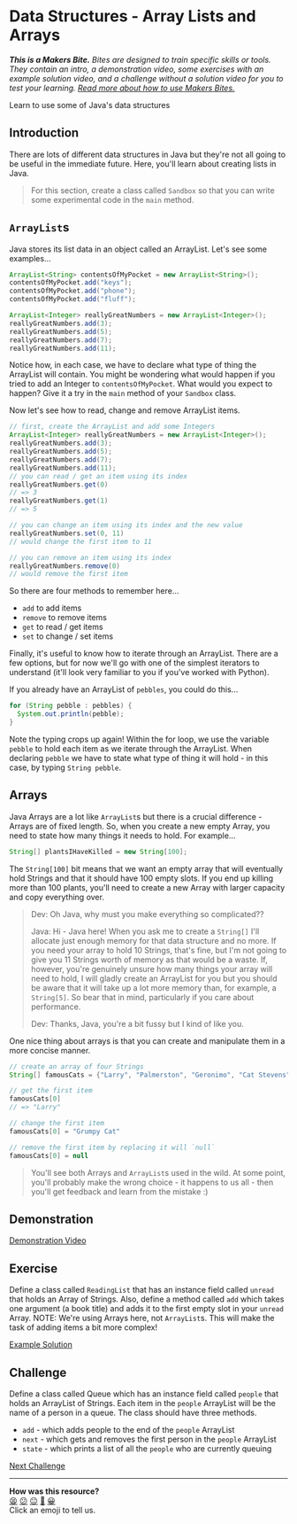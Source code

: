 # Data Structures - Array Lists and Arrays

_**This is a Makers Bite.** Bites are designed to train specific skills or
tools. They contain an intro, a demonstration video, some exercises with an
example solution video, and a challenge without a solution video for you to test
your learning. [Read more about how to use Makers
Bites.](https://github.com/makersacademy/course/blob/main/labels/bites.md)_

<!-- OMITTED -->

Learn to use some of Java's data structures

## Introduction

There are lots of different data structures in Java but they're not all going 
to be useful in the immediate future. Here, you'll learn about creating lists
in Java.

> For this section, create a class called `Sandbox` so that you can write some experimental code in the `main` method.

## `ArrayList`s

Java stores its list data in an object called an ArrayList. Let's see some 
examples...

```java
ArrayList<String> contentsOfMyPocket = new ArrayList<String>();
contentsOfMyPocket.add("keys");
contentsOfMyPocket.add("phone");
contentsOfMyPocket.add("fluff");

ArrayList<Integer> reallyGreatNumbers = new ArrayList<Integer>();
reallyGreatNumbers.add(3);
reallyGreatNumbers.add(5);
reallyGreatNumbers.add(7);
reallyGreatNumbers.add(11);
```

Notice how, in each case, we have to declare what type of thing the ArrayList will contain. You might be wondering what would happen if you tried to add an Integer to `contentsOfMyPocket`. What would you expect to happen? Give it a try in the `main` method of your `Sandbox` class.

Now let's see how to read, change and remove ArrayList items.

```java
// first, create the ArrayList and add some Integers
ArrayList<Integer> reallyGreatNumbers = new ArrayList<Integer>();
reallyGreatNumbers.add(3);
reallyGreatNumbers.add(5);
reallyGreatNumbers.add(7);
reallyGreatNumbers.add(11);
// you can read / get an item using its index
reallyGreatNumbers.get(0)
// => 3
reallyGreatNumbers.get(1)
// => 5

// you can change an item using its index and the new value
reallyGreatNumbers.set(0, 11)
// would change the first item to 11

// you can remove an item using its index
reallyGreatNumbers.remove(0)
// would remove the first item
```

So there are four methods to remember here...
* `add` to add items
* `remove` to remove items
* `get` to read / get items
* `set` to change / set items

Finally, it's useful to know how to iterate through an ArrayList. There are a 
few options, but for now we'll go with one of the simplest iterators to 
understand (it'll look very familiar to you if you've worked with Python). 

If you already have an ArrayList of `pebbles`, you could do this...

```java
for (String pebble : pebbles) {
  System.out.println(pebble);
}
```

Note the typing crops up again! Within the for loop, we use the variable 
`pebble` to hold each item as we iterate through the ArrayList. When declaring 
`pebble` we have to state what type of thing it will hold - in this case, by 
typing `String pebble`.

## Arrays

Java Arrays are a lot like `ArrayList`s but there is a crucial difference - Arrays are of fixed length. So, when you create a new empty Array, you need to state how many things it needs to hold. For example...

```java
String[] plantsIHaveKilled = new String[100];
```

The `String[100]` bit means that we want an empty array that will eventually hold Strings and that it should have 100 empty slots. If you end up killing more than 100 plants, you'll need to create a new Array with larger capacity and copy everything over.

> Dev: Oh Java, why must you make everything so complicated??
>
> Java: Hi - Java here! When you ask me to create a `String[]` I'll allocate just enough memory for that data structure and no more. If you need your array to hold 10 Strings, that's fine, but I'm not going to give you 11 Strings worth of memory as that would be a waste. If, however, you're genuinely unsure how many things your array will need to hold, I will gladly create an ArrayList for you but you should be aware that it will take up a lot more memory than, for example, a `String[5]`. So bear that in mind, particularly if you care about performance.
>
> Dev: Thanks, Java, you're a bit fussy but I kind of like you.

One nice thing about arrays is that you can create and manipulate them in a more concise manner.

```java
// create an array of four Strings
String[] famousCats = {"Larry", "Palmerston", "Geronimo", "Cat Stevens"}

// get the first item
famousCats[0]
// => "Larry"

// change the first item
famousCats[0] = "Grumpy Cat"

// remove the first item by replacing it will `null`
famousCats[0] = null
```

> You'll see both Arrays and `ArrayList`s used in the wild. At some point, you'll probably make the wrong choice - it happens to us all - then you'll get feedback and learn from the mistake :)

## Demonstration

<!-- OMITTED -->

[Demonstration Video](https://youtu.be/5Q-nlzxhEd8)

## Exercise

Define a class called `ReadingList` that has an instance field called `unread` that holds an Array of Strings. Also, define a method called `add` which takes one argument (a book title) and adds it to the first empty slot in your `unread` Array. NOTE: We're using Arrays here, not `ArrayList`s. This will make the task of adding items a bit more complex!

[Example Solution](https://youtu.be/etPO8WRNB34)

## Challenge

Define a class called Queue which has an instance field called `people` that holds an ArrayList of Strings. Each item in the `people` ArrayList will be the name of a person in a queue. The class should have three methods.

* `add` - which adds people to the end of the `people` ArrayList
* `next` - which gets and removes the first person in the `people` ArrayList
* `state` - which prints a list of all the `people` who are currently queuing


[Next Challenge](11_data_structures_2_bite.md)

<!-- BEGIN GENERATED SECTION DO NOT EDIT -->

---

**How was this resource?**  
[😫](https://airtable.com/shrUJ3t7KLMqVRFKR?prefill_Repository=makersacademy%2Fjava-fundamentals-with-intellij&prefill_File=bites%2F10_data_structures_1_bite.md&prefill_Sentiment=😫) [😕](https://airtable.com/shrUJ3t7KLMqVRFKR?prefill_Repository=makersacademy%2Fjava-fundamentals-with-intellij&prefill_File=bites%2F10_data_structures_1_bite.md&prefill_Sentiment=😕) [😐](https://airtable.com/shrUJ3t7KLMqVRFKR?prefill_Repository=makersacademy%2Fjava-fundamentals-with-intellij&prefill_File=bites%2F10_data_structures_1_bite.md&prefill_Sentiment=😐) [🙂](https://airtable.com/shrUJ3t7KLMqVRFKR?prefill_Repository=makersacademy%2Fjava-fundamentals-with-intellij&prefill_File=bites%2F10_data_structures_1_bite.md&prefill_Sentiment=🙂) [😀](https://airtable.com/shrUJ3t7KLMqVRFKR?prefill_Repository=makersacademy%2Fjava-fundamentals-with-intellij&prefill_File=bites%2F10_data_structures_1_bite.md&prefill_Sentiment=😀)  
Click an emoji to tell us.

<!-- END GENERATED SECTION DO NOT EDIT -->
